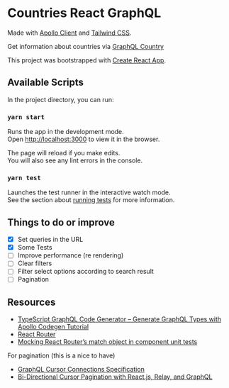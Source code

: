 # Countries React GraphQL

Made with [Apollo Client](https://www.apollographql.com/docs/react/) and [Tailwind CSS](https://tailwindcss.com/).

Get information about countries via [GraphQL Country](https://graphql.country)

This project was bootstrapped with [Create React App](https://github.com/facebook/create-react-app).

## Available Scripts

In the project directory, you can run:

### `yarn start`

Runs the app in the development mode.\
Open [http://localhost:3000](http://localhost:3000) to view it in the browser.

The page will reload if you make edits.\
You will also see any lint errors in the console.

### `yarn test`

Launches the test runner in the interactive watch mode.\
See the section about [running tests](https://facebook.github.io/create-react-app/docs/running-tests) for more information.

## Things to do or improve

- [x] Set queries in the URL
- [x] Some Tests
- [ ] Improve performance (re rendering)
- [ ] Clear filters
- [ ] Filter select options according to search result
- [ ] Pagination

## Resources

- [TypeScript GraphQL Code Generator – Generate GraphQL Types with Apollo Codegen Tutorial](https://www.apollographql.com/blog/typescript-graphql-code-generator-generate-graphql-types-with-apollo-codegen-tutorial/)
- [React Router](https://testing-library.com/docs/example-react-router/)
- [Mocking React Router’s match object in component unit tests](https://medium.com/@aarling/mocking-a-react-router-match-object-in-your-component-tests-fa95904dcc55)

For pagination (this is a nice to have)

- [GraphQL Cursor Connections Specification](https://relay.dev/graphql/connections.htm)
- [Bi-Directional Cursor Pagination with React.js, Relay, and GraphQL](https://www.christopherbonhage.com/software/2017/05/26/bidirectional-pagination-with-relay.html)
